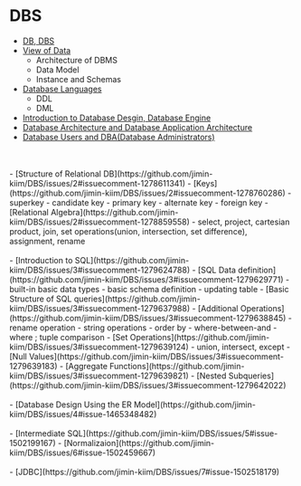 # DBS

- [DB, DBS](https://github.com/jimin-kiim/Programming-Language/issues/3#issuecomment-1282394469)
- [View of Data](https://github.com/jimin-kiim/DBS/issues/1#issuecomment-1278507348)
  - Architecture of DBMS
  - Data Model
  - Instance and Schemas
- [Database Languages](https://github.com/jimin-kiim/DBS/issues/1#issuecomment-1278536237)
  - DDL
  - DML
- [Introduction to Database Desgin, Database Engine](https://github.com/jimin-kiim/DBS/issues/1#issuecomment-1278567167)
- [Database Architecture and Database Application Architecture](https://github.com/jimin-kiim/DBS/issues/1#issuecomment-1278595179)
- [Database Users and DBA(Database Administrators)](https://github.com/jimin-kiim/DBS/issues/1#issuecomment-1278601847)
<br>
<br>
- [Structure of Relational DB](https://github.com/jimin-kiim/DBS/issues/2#issuecomment-1278611341)
- [Keys](https://github.com/jimin-kiim/DBS/issues/2#issuecomment-1278760286)
  - superkey
  - candidate key
  - primary key
  - alternate key
  - foreign key
- [Relational Algebra](https://github.com/jimin-kiim/DBS/issues/2#issuecomment-1278859558)
  - select, project, cartesian product, join, set operations(union, intersection, set difference), assignment, rename
<br>
<br>
  - [Introduction to SQL](https://github.com/jimin-kiim/DBS/issues/3#issuecomment-1279624788)
  - [SQL Data definition](https://github.com/jimin-kiim/DBS/issues/3#issuecomment-1279629771)
    - built-in basic data types
    - basic schema definition
    - updating table 
  - [Basic Structure of SQL queries](https://github.com/jimin-kiim/DBS/issues/3#issuecomment-1279637988)
  - [Additional Operations](https://github.com/jimin-kiim/DBS/issues/3#issuecomment-1279638845)
    - rename operation
    - string operations
    - order by
    - where-between-and
    - where ; tuple comparison
  - [Set Operations](https://github.com/jimin-kiim/DBS/issues/3#issuecomment-1279639124)  
    - union, intersect, except
  - [Null Values](https://github.com/jimin-kiim/DBS/issues/3#issuecomment-1279639183)
  - [Aggregate Functions](https://github.com/jimin-kiim/DBS/issues/3#issuecomment-1279639821)
  - [Nested Subqueries](https://github.com/jimin-kiim/DBS/issues/3#issuecomment-1279642022)
<br>
<br>
- [Database Design Using the ER Model](https://github.com/jimin-kiim/DBS/issues/4#issue-1465348482)
<br>
<br>
- [Intermediate SQL](https://github.com/jimin-kiim/DBS/issues/5#issue-1502199167)
- [Normalizaion](https://github.com/jimin-kiim/DBS/issues/6#issue-1502459667)
<br>
<br>
- [JDBC](https://github.com/jimin-kiim/DBS/issues/7#issue-1502518179)